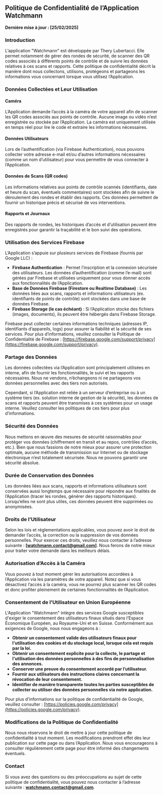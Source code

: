## Politique de Confidentialité de l’Application Watchmann
**Dernière mise à jour : [25/02/2025]**

### Introduction
L’application "Watchmann" est développée par Thery Lubertacci. Elle permet notamment de gérer des rondes de sécurité, de scanner des QR codes associés à différents points de contrôle et de suivre les données relatives à ces scans et rapports. Cette politique de confidentialité décrit la manière dont nous collectons, utilisons, protégeons et partageons les informations vous concernant lorsque vous utilisez l’Application.

### Données Collectées et Leur Utilisation

#### Caméra
L’Application demande l’accès à la caméra de votre appareil afin de scanner les QR codes associés aux points de contrôle. Aucune image ou vidéo n’est enregistrée ou stockée par l’Application. La caméra est uniquement utilisée en temps réel pour lire le code et extraire les informations nécessaires.

#### Données Utilisateurs
Lors de l’authentification (via Firebase Authentication), nous pouvons collecter votre adresse e-mail et/ou d’autres informations nécessaires (comme un nom d’utilisateur) pour vous permettre de vous connecter à l’Application.

#### Données de Scans (QR codes)
Les informations relatives aux points de contrôle scannés (identifiants, date et heure du scan, éventuels commentaires) sont stockées afin de suivre le déroulement des rondes et établir des rapports. Ces données permettent de fournir un historique précis et sécurisé de vos interventions.

#### Rapports et Journaux
Des rapports de rondes, les historiques d’accès et d’utilisation peuvent être enregistrés pour garantir la traçabilité et le bon suivi des opérations.

### Utilisation des Services Firebase
L’Application s’appuie sur plusieurs services de Firebase (fournis par Google LLC) :

- **Firebase Authentication** : Permet l’inscription et la connexion sécurisée des utilisateurs. Les données d’authentification (comme l’e-mail) sont gérées par Firebase et utilisées uniquement pour vous donner accès aux fonctionnalités de l’Application.
- **Base de Données Firebase (Firestore ou Realtime Database)** : Les données liées aux scans, rapports et informations utilisateurs (ex. identifiants de points de contrôle) sont stockées dans une base de données Firebase.
- **Firebase Storage (le cas échéant)** : Si l’Application stocke des fichiers (images, documents), ils peuvent être hébergés dans Firebase Storage.

Firebase peut collecter certaines informations techniques (adresses IP, identifiants d’appareils, logs) pour assurer la fiabilité et la sécurité de ses services. Pour plus d’informations, veuillez consulter la Politique de Confidentialité de Firebase : [https://firebase.google.com/support/privacy](https://firebase.google.com/support/privacy).

### Partage des Données
Les données collectées via l’Application sont principalement utilisées en interne, afin de fournir les fonctionnalités, le suivi et les rapports nécessaires. Nous ne vendons, n’échangeons ni ne partageons vos données personnelles avec des tiers non autorisés.

Cependant, si l’Application est reliée à un serveur d’entreprise ou à un système tiers (ex. solution interne de gestion de la sécurité), les données de scans et rapports peuvent être transmises à ces systèmes pour un usage interne. Veuillez consulter les politiques de ces tiers pour plus d’informations.

### Sécurité des Données
Nous mettons en œuvre des mesures de sécurité raisonnables pour protéger vos données (chiffrement en transit et au repos, contrôles d’accès, etc.). Bien que nous fassions de notre mieux pour assurer une protection optimale, aucune méthode de transmission sur Internet ou de stockage électronique n’est totalement sécurisée. Nous ne pouvons garantir une sécurité absolue.

### Durée de Conservation des Données
Les données liées aux scans, rapports et informations utilisateurs sont conservées aussi longtemps que nécessaire pour répondre aux finalités de l’Application (tracer les rondes, générer des rapports historiques). Lorsqu’elles ne sont plus utiles, ces données peuvent être supprimées ou anonymisées.

### Droits de l’Utilisateur
Selon les lois et réglementations applicables, vous pouvez avoir le droit de demander l’accès, la correction ou la suppression de vos données personnelles. Pour exercer ces droits, veuillez nous contacter à l’adresse suivante : **[watchmann.contact@gmail.com]**. Nous ferons de notre mieux pour traiter votre demande dans les meilleurs délais.

### Autorisation d’Accès à la Caméra
Vous pouvez à tout moment gérer les autorisations accordées à l’Application via les paramètres de votre appareil. Notez que si vous désactivez l’accès à la caméra, vous ne pourrez plus scanner les QR codes et donc profiter pleinement de certaines fonctionnalités de l’Application.

### Consentement de l'Utilisateur en Union Européenne
L'Application "Watchmann" intègre des services Google susceptibles d'exiger le consentement des utilisateurs finaux situés dans l’Espace Économique Européen, au Royaume-Uni et en Suisse. Conformément aux exigences de Google, nous nous engageons à :

- **Obtenir un consentement valide des utilisateurs finaux pour l'utilisation des cookies et du stockage local, lorsque cela est requis par la loi.**
- **Obtenir un consentement explicite pour la collecte, le partage et l'utilisation des données personnelles à des fins de personnalisation des annonces.**
- **Conserver une preuve du consentement accordé par l’utilisateur.**
- **Fournir aux utilisateurs des instructions claires concernant la révocation de leur consentement.**
- **Identifier de manière transparente toutes les parties susceptibles de collecter ou utiliser des données personnelles via notre application.**

Pour plus d’informations sur la politique de confidentialité de Google, veuillez consulter : [https://policies.google.com/privacy](https://policies.google.com/privacy).

### Modifications de la Politique de Confidentialité
Nous nous réservons le droit de mettre à jour cette politique de confidentialité à tout moment. Les modifications prendront effet dès leur publication sur cette page ou dans l’Application. Nous vous encourageons à consulter régulièrement cette page pour être informé des changements éventuels.

### Contact
Si vous avez des questions ou des préoccupations au sujet de cette politique de confidentialité, vous pouvez nous contacter à l’adresse suivante : **watchmann.contact@gmail.com**.

